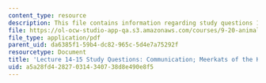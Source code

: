 ```yaml
---
content_type: resource
description: This file contains information regarding study questions 14-15.
file: https://ol-ocw-studio-app-qa.s3.amazonaws.com/courses/9-20-animal-behavior-fall-2013/a5a28fd428270314340738d8e490e8f5_MIT9_20F13_L14_15_Qs.pdf
file_type: application/pdf
parent_uid: da6385f1-59b4-dc82-965c-5d4e7a75292f
resourcetype: Document
title: 'Lecture 14-15 Study Questions: Communication; Meerkats of the Kalahari Desert'
uid: a5a28fd4-2827-0314-3407-38d8e490e8f5
---
```

